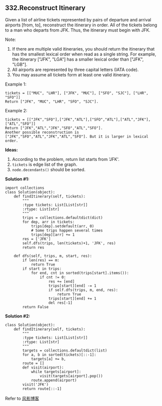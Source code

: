 ## 332.Reconstruct Itinerary

Given a list of airline tickets represented by pairs of departure and arrival airports [from, to], reconstruct the itinerary in order. All of the tickets belong to a man who departs from JFK. Thus, the itinerary must begin with JFK.

Note:
1. If there are multiple valid itineraries, you should return the itinerary that has the smallest lexical order when read as a single string. For example, the itinerary ["JFK", "LGA"] has a smaller lexical order than ["JFK", "LGB"].
2. All airports are represented by three capital letters (IATA code).
3. You may assume all tickets form at least one valid itinerary.

Example 1:

    tickets = [["MUC", "LHR"], ["JFK", "MUC"], ["SFO", "SJC"], ["LHR", "SFO"]]
    Return ["JFK", "MUC", "LHR", "SFO", "SJC"].
Example 2:

    tickets = [["JFK","SFO"],["JFK","ATL"],["SFO","ATL"],["ATL","JFK"],["ATL","SFO"]]
    Return ["JFK","ATL","JFK","SFO","ATL","SFO"].
    Another possible reconstruction is ["JFK","SFO","ATL","JFK","ATL","SFO"]. But it is larger in lexical order.
    
**Ideas:**
1. According to the problem, return list starts from 'JFK'.
2. `tickets` is edge list of the graph.
3. `node.decendants()` should be sorted.

**Solution #1:**

    import collections
    class Solution(object):
        def findItinerary(self, tickets):
            """
            :type tickets: List[List[str]]
            :rtype: List[str]
            """
            trips = collections.defaultdict(dict)
            for dep, arr in tickets:
                trips[dep].setdefault(arr, 0)
                # Some trips happen several times
                trips[dep][arr] += 1
            res = ['JFK']
            self.dfs(trips, len(tickets)+1, 'JFK', res)
            return res

        def dfs(self, trips, m, start, res):
            if len(res) == m:
                return True
            if start in trips:
                for end, cnt in sorted(trips[start].items()):
                    if cnt != 0:
                        res += [end]
                        trips[start][end] -= 1
                        if self.dfs(trips, m, end, res):
                            return True
                        trips[start][end] += 1
                        del res[-1]
            return False

                
**Solution #2:**

    class Solution(object):
        def findItinerary(self, tickets):
            """
            :type tickets: List[List[str]]
            :rtype: List[str]
            """
            targets = collections.defaultdict(list)
            for a, b in sorted(tickets)[::-1]:
                targets[a] += b,
            route = []
            def visit(airport):
                while targets[airport]:
                    visit(targets[airport].pop())
                route.append(airport)
            visit('JFK')
            return route[::-1]
            
 Refer to [风影博客](http://bookshadow.com/weblog/2016/02/05/leetcode-reconstruct-itinerary/)